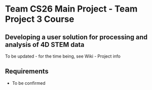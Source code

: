 # Team CS26 Main Project - Team Project 3 Course
## Developing a user solution for processing and analysis of 4D STEM data
To be updated - for the time being, see Wiki - Project info

## Requirements

* To be confirmed
